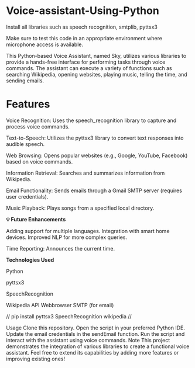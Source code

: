# Voice-assistant-Using-Python

Install all libraries such as speech recognition, smtplib, pyttsx3

Make sure to test this code in an appropriate environment where microphone access is available.

This Python-based Voice Assistant, named Sky, utilizes various libraries to provide a hands-free interface for performing tasks through voice commands. The assistant can execute a variety of functions such as searching Wikipedia, opening websites, playing music, telling the time, and sending emails.

# **Features**

Voice Recognition: Uses the speech_recognition library to capture and process voice commands.

Text-to-Speech: Utilizes the pyttsx3 library to convert text responses into audible speech.

Web Browsing: Opens popular websites (e.g., Google, YouTube, Facebook) based on voice commands.

Information Retrieval: Searches and summarizes information from Wikipedia.

Email Functionality: Sends emails through a Gmail SMTP server (requires user credentials).

Music Playback: Plays songs from a specified local directory.

**💡 Future Enhancements**

Adding support for multiple languages.
Integration with smart home devices.
Improved NLP for more complex queries.

Time Reporting: Announces the current time.

**Technologies Used**

Python

pyttsx3

SpeechRecognition

Wikipedia API
Webbrowser
SMTP (for email)

//
pip install pyttsx3 SpeechRecognition wikipedia
//

Usage
Clone this repository.
Open the script in your preferred Python IDE.
Update the email credentials in the sendEmail function.
Run the script and interact with the assistant using voice commands.
Note
This project demonstrates the integration of various libraries to create a functional voice assistant. Feel free to extend its capabilities by adding more features or improving existing ones!

